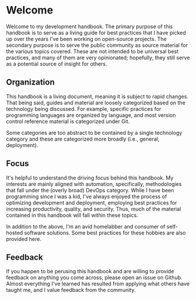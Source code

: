 # Welcome

Welcome to my development handbook. The primary purpose of this handbook is to
serve as a living guide for best practices that I have picked up over the years
I've been working on open-source projects. The secondary purpose is to serve the
public community as source material for the various topics covered. These are
not intended to be universal best practices, and many of them are very
opinionated; hopefully, they still serve as a potential source of insight for
others.

## Organization

This handbook is a living document, meaning it is subject to rapid changes. That
being said, guides and material are loosely categorized based on the technology
being discussed. For example, specific practices for programming languages are
organized by language, and most version control reference material is
categorized under Git.

Some categories are too abstract to be contained by a single technology category
and these are categorized more broadly (i.e., general, deployment).

## Focus

It's helpful to understand the driving focus behind this handbook. My interests
are mainly aligned with automation, specifically, methodologies that fall under
the (overly broad) DevOps category. While I have been programming since I was a
kid, I've always enjoyed the process of optimizing development and deployment,
employing best practices for increasing productivity, quality, and security.
Thus, much of the material contained in this handbook will fall within these
topics.

In addition to the above, I'm an avid homelabber and consumer of self-hosted
software solutions. Some best practices for these hobbies are also provided
here.

## Feedback

If you happen to be perusing this handbook and are willing to provide feedback
on anything you come across, please open an issue on Github. Almost everything
I've learned has resulted from applying what others have taught me, and I value
feedback from the community.
